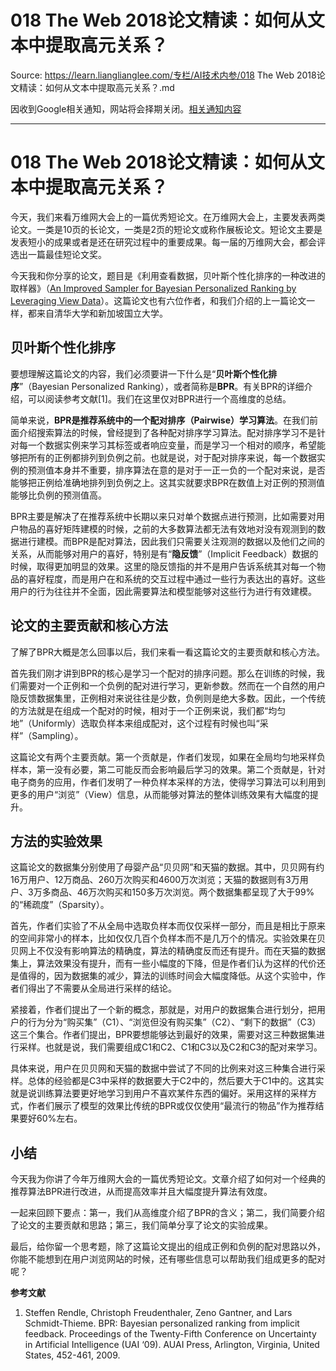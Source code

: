 # 018 The Web 2018论文精读：如何从文本中提取高元关系？ 

Source: https://learn.lianglianglee.com/专栏/AI技术内参/018 The Web 2018论文精读：如何从文本中提取高元关系？.md

因收到Google相关通知，网站将会择期关闭。[相关通知内容](https://lumendatabase.org/notices/44265620)

---

# 018 The Web 2018论文精读：如何从文本中提取高元关系？

今天，我们来看万维网大会上的一篇优秀短论文。在万维网大会上，主要发表两类论文。一类是10页的长论文，一类是2页的短论文或称作展板论文。短论文主要是发表短小的成果或者是还在研究过程中的重要成果。每一届的万维网大会，都会评选出一篇最佳短论文奖。

今天我和你分享的论文，题目是《利用查看数据，贝叶斯个性化排序的一种改进的取样器》（[An Improved Sampler for Bayesian Personalized Ranking by Leveraging View Data](https://www.comp.nus.edu.sg/~xiangnan/papers/www18-improvedBPR.pdf)）。这篇论文也有六位作者，和我们介绍的上一篇论文一样，都来自清华大学和新加坡国立大学。

## 贝叶斯个性化排序

要想理解这篇论文的内容，我们必须要讲一下什么是“**贝叶斯个性化排序**”（Bayesian Personalized Ranking），或者简称是**BPR**。有关BPR的详细介绍，可以阅读参考文献[1]。我们在这里仅对BPR进行一个高维度的总结。

简单来说，**BPR是推荐系统中的一个配对排序（Pairwise）学习算法**。在我们前面介绍搜索算法的时候，曾经提到了各种配对排序学习算法。配对排序学习不是针对每一个数据实例来学习其标签或者响应变量，而是学习一个相对的顺序，希望能够把所有的正例都排列到负例之前。也就是说，对于配对排序来说，每一个数据实例的预测值本身并不重要，排序算法在意的是对于一正一负的一个配对来说，是否能够把正例给准确地排列到负例之上。这其实就要求BPR在数值上对正例的预测值能够比负例的预测值高。

BPR主要是解决了在推荐系统中长期以来只对单个数据点进行预测，比如需要对用户物品的喜好矩阵建模的时候，之前的大多数算法都无法有效地对没有观测到的数据进行建模。而BPR是配对算法，因此我们只需要关注观测的数据以及他们之间的关系，从而能够对用户的喜好，特别是有“**隐反馈**”（Implicit Feedback）数据的时候，取得更加明显的效果。这里的隐反馈指的并不是用户告诉系统其对每一个物品的喜好程度，而是用户在和系统的交互过程中通过一些行为表达出的喜好。这些用户的行为往往并不全面，因此需要算法和模型能够对这些行为进行有效建模。

## 论文的主要贡献和核心方法

了解了BPR大概是怎么回事以后，我们来看一看这篇论文的主要贡献和核心方法。

首先我们刚才讲到BPR的核心是学习一个配对的排序问题。那么在训练的时候，我们需要对一个正例和一个负例的配对进行学习，更新参数。然而在一个自然的用户隐反馈数据集里，正例相对来说往往是少数，负例则是绝大多数。因此，一个传统的方法就是在组成一个配对的时候，相对于一个正例来说，我们都“均匀地”（Uniformly）选取负样本来组成配对，这个过程有时候也叫“采样”（Sampling）。

这篇论文有两个主要贡献。第一个贡献是，作者们发现，如果在全局均匀地采样负样本，第一没有必要，第二可能反而会影响最后学习的效果。第二个贡献是，针对电子商务的应用，作者们发明了一种负样本采样的方法，使得学习算法可以利用到更多的用户“浏览”（View）信息，从而能够对算法的整体训练效果有大幅度的提升。

## 方法的实验效果

这篇论文的数据集分别使用了母婴产品“贝贝网”和天猫的数据。其中，贝贝网有约16万用户、12万商品、260万次购买和4600万次浏览；天猫的数据则有3万用户、3万多商品、46万次购买和150多万次浏览。两个数据集都呈现了大于99%的“稀疏度”（Sparsity）。

首先，作者们实验了不从全局中选取负样本而仅仅采样一部分，而且是相比于原来的空间非常小的样本，比如仅仅几百个负样本而不是几万个的情况。实验效果在贝贝网上不仅没有影响算法的精确度，算法的精确度反而还有提升。而在天猫的数据集上，算法效果没有提升，而有一些小幅度的下降，但是作者们认为这样的代价还是值得的，因为数据集的减少，算法的训练时间会大幅度降低。从这个实验中，作者们得出了不需要从全局进行采样的结论。

紧接着，作者们提出了一个新的概念，那就是，对用户的数据集合进行划分，把用户的行为分为“购买集”（C1）、“浏览但没有购买集”（C2）、“剩下的数据”（C3）这三个集合。作者们提出，BPR要想能够达到最好的效果，需要对这三种数据集进行采样。也就是说，我们需要组成C1和C2、C1和C3以及C2和C3的配对来学习。

具体来说，用户在贝贝网和天猫的数据中尝试了不同的比例来对这三种集合进行采样。总体的经验都是C3中采样的数据要大于C2中的，然后要大于C1中的。这其实就是说训练算法要更好地学习到用户不喜欢某件东西的偏好。采用这样的采样方式，作者们展示了模型的效果比传统的BPR或仅仅使用“最流行的物品”作为推荐结果要好60%左右。

## 小结

今天我为你讲了今年万维网大会的一篇优秀短论文。文章介绍了如何对一个经典的推荐算法BPR进行改进，从而提高效率并且大幅度提升算法有效度。

一起来回顾下要点：第一，我们从高维度介绍了BPR的含义；第二，我们简要介绍了论文的主要贡献和思路；第三，我们简单分享了论文的实验成果。

最后，给你留一个思考题，除了这篇论文提出的组成正例和负例的配对思路以外，你能不能想到在用户浏览网站的时候，还有哪些信息可以帮助我们组成更多的配对呢？

**参考文献**

1. Steffen Rendle, Christoph Freudenthaler, Zeno Gantner, and Lars Schmidt-Thieme. BPR: Bayesian personalized ranking from implicit feedback. Proceedings of the Twenty-Fifth Conference on Uncertainty in Artificial Intelligence (UAI ‘09). AUAI Press, Arlington, Virginia, United States, 452-461, 2009.